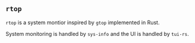 ## ```rtop```

```rtop``` is a system montior inspired by ```gtop``` implemented in Rust.

System monitoring is handled by ```sys-info``` and the UI is handled by ```tui-rs```.




